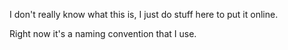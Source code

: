 I don't really know what this is, I just do stuff here to put it online.

Right now it's a naming convention that I use.

